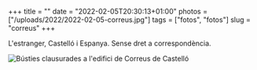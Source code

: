 +++
title = ""
date = "2022-02-05T20:30:13+01:00"
photos = ["/uploads/2022/2022-02-05-correus.jpg"]
tags = ["fotos", "fotos"]
slug = "correus"
+++

L'estranger, Castelló i Espanya. Sense dret a correspondència.

<img alt="Bústies clausurades a l'edifici de Correus de Castelló" src="/uploads/2022/2022-02-05-correus.jpg">
